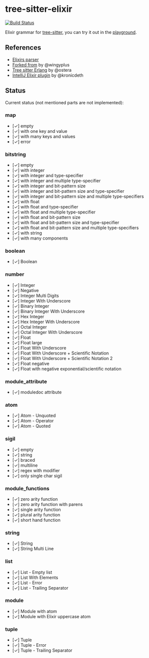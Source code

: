 # tree-sitter-elixir

[![Build Status](https://github.com/Tuxified/tree-sitter-elixir/workflows/build/badge.svg)](https://github.com/Tuxified/tree-sitter-elixir/actions)

Elixir grammar for [tree-sitter](https://github.com/tree-sitter/tree-sitter), you can try it out in the [playground](https://tuxified.github.io/tree-sitter-elixir/).

## References

- [Elixirs parser](https://github.com/elixir-lang/elixir/blob/master/lib/elixir/src/elixir_parser.yrl)
- [Forked from](https://github.com/wingyplus/tree-sitter-elixir) by @wingyplus
- [Tree sitter Erlang](https://github.com/abstractmachineslab/tree-sitter-erlang/) by @ostera
- [IntelliJ Elixir plugin](https://github.com/KronicDeth/intellij-elixir/blob/master/src/org/elixir_lang/Elixir.flex) by @kronicdeth

## Status

Current status (not mentioned parts are not implemented):

### map

- [✓] empty
- [✓] with one key and value
- [✓] with many keys and values
- [✓] error

### bitstring

- [✓] empty
- [✓] with integer
- [✓] with integer and type-specifier
- [✓] with integer and multiple type-specifier
- [✓] with integer and bit-pattern size
- [✓] with integer and bit-pattern size and type-specifier
- [✓] with integer and bit-pattern size and multiple type-specifiers
- [✓] with float
- [✓] with float and type-specifier
- [✓] with float and multiple type-specifier
- [✓] with float and bit-pattern size
- [✓] with float and bit-pattern size and type-specifier
- [✓] with float and bit-pattern size and multiple type-specifiers
- [✓] with string
- [✓] with many components

### boolean

- [✓] Boolean

### number

- [✓] Integer
- [✓] Negative
- [✓] Integer Multi Digits
- [✓] Integer With Underscore
- [✓] Binary Integer
- [✓] Binary Integer With Underscore
- [✓] Hex Integer
- [✓] Hex Integer With Underscore
- [✓] Octal Integer
- [✓] Octal Integer With Underscore
- [✓] Float
- [✓] Float large
- [✓] Float With Underscore
- [✓] Float With Underscore + Scientific Notation
- [✓] Float With Underscore + Scientific Notation 2
- [✓] Float negative
- [✓] Float with negative exponential/scientific notation

### module_attribute

- [✓] moduledoc attribute

### atom

- [✓] Atom - Unquoted
- [✓] Atom - Operator
- [✓] Atom - Quoted

### sigil

- [✓] empty
- [✓] string
- [✓] braced
- [✓] multiline
- [✓] regex with modifier
- [✓] only single char sigil

### module_functions

- [✓] zero arity function
- [✓] zero arity function with parens
- [✓] single arity function
- [✓] plural arity function
- [✓] short hand function

### string

- [✓] String
- [✓] String Multi Line

### list

- [✓] List - Empty list
- [✓] List With Elements
- [✓] List - Error
- [✓] List - Trailing Separator

### module

- [✓] Module with atom
- [✓] Module with Elixir uppercase atom

### tuple

- [✓] Tuple
- [✓] Tuple - Error
- [✓] Tuple - Trailing Separator
